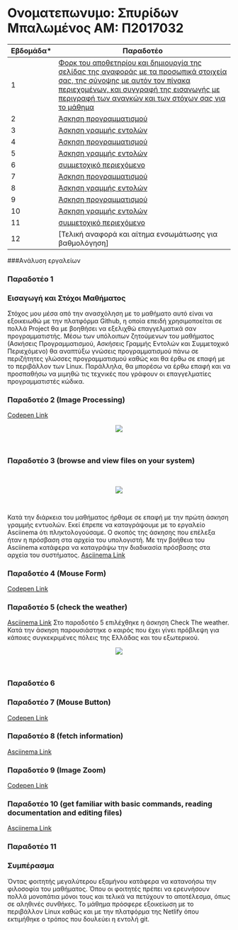 # Oνοματεπωνυμο: Σπυρίδων Μπαλωμένος  ΑΜ: Π2017032
| Εβδομάδα* | Παραδοτέο |
| --- | --- |
| 1 |	[Φορκ του αποθετηρίου και δημιουργία της σελίδας της αναφοράς με τα προσωπικά στοιχεία σας, της σύνοψης με αυτόν τον πίνακα περιεχομένων, και συγγραφή της εισαγωγής με περιγραφή των αναγκών και των στόχων σας για το μάθημα]() |
| 2 | [Άσκηση προγραμματισμού]() |
| 3 | [Άσκηση γραμμής εντολών]() |
| 4 | [Άσκηση προγραμματισμού]() |
| 5 | [Άσκηση γραμμής εντολών]() |
| 6 | [συμμετοχικό περιεχόμενο]() |
| 7 | [Άσκηση προγραμματισμού]() |
| 8 | [Άσκηση γραμμής εντολών]() |
| 9 | [Άσκηση προγραμματισμού]() |
| 10 | [Άσκηση γραμμής εντολών]() |
| 11 | [συμμετοχικό περιεχόμενο]() |
| 12 | [Τελική αναφορά και αίτημα ενσωμάτωσης για βαθμολόγηση] |

###Aνάλυση εργαλείων

### Παραδοτέο 1
### Εισαγωγή και Στόχοι Μαθήματος
Στόχος μου μέσα από την ανασχόληση με το μαθήματο αυτό είναι να εξοικειωθώ με την πλατφόρμα Github, η οποία επειδή χρησιμοποείται σε πολλά Project θα με βοηθήσει να εξελιχθώ επαγγελματικά σαν προγραμματιστής. Μέσω των υπόλοιπων ζητούμενων του μαθήματος (Ασκήσεις Προγραμματισμού, Ασκήσεις Γραμμής Εντολών και Συμμετοχικό Περιεχόμενο) θα αναπτύξω γνώσεις προγραμματισμού πάνω σε περιζήτητες γλώσσες προγραμματισμού καθώς και θα έρθω σε επαφή με το περιβάλλον των Linux. Παράλληλα, θα μπορέσω να έρθω επαφή και να προσπαθήσω να μιμηθώ τις τεχνικές που γράφουν οι επαγγελματίες προγραμματιστές κώδικα.

### Παραδοτέο 2 (Image Processing)
[Codepen Link](https://codepen.io/p17balo/pen/KKqNdOo)
<br>
<p align="center">
<img src="https://i.postimg.cc/8C5TzCRs/Screenshot-2.jpg" >
 <p/>
<br>



### Παραδοτέο 3 (browse and view files on your system)
<br>
<p align="center">
<img src="https://i.postimg.cc/Qd7trCqD/Screenshot-1.jpg" >
 <p/>
<br>

Κατά την διάρκεια του μαθήματος ήρθαμε σε επαφή με την πρώτη άσκηση γραμμής εντυολών. Εκεί έπρεπε να καταγράψουμε με το εργαλείο Asciinema ότι πληκτολογούσαμε. Ο σκοπός της άσκησης που επέλεξα ήταν η πρόσβαση στα αρχεία του υπολογιστή. Με την βοήθεια του Asciinema κατάφερα να καταγράψω την διαδικασία πρόσβασης στα αρχεία του συστήματος.
[Asciinema Link](https://asciinema.org/a/dbS495hK8a3W5WaRbBnWssFol)

### Παραδοτέο 4 (Mouse Form)
[Codepen Link](https://codepen.io/p17balo/pen/XWgNXXG)



### Παραδοτέο 5 (check the weather)
[Asciinema Link](https://asciinema.org/a/E8ejJBO8hVLAyeTaK5W6vK0bd)
Στο παραδοτέο 5 επιλέχθηκε η άσκηση Check The weather. Κατά την άσκηση παρουσιάστηκε ο καιρός που έχει γίνει πρόβλεψη για κάποιες συγκεκριμένες πόλεις της Ελλάδας και του εξωτερικού.
<br>
<p align="center">
<img src="https://i.postimg.cc/BQsNFPXY/Screenshot-6.jpg" >
 <p/>
<br>

### Παραδοτέο 6

### Παραδοτέο 7 (Mouse Button)
[Codepen Link](https://codepen.io/p17balo/pen/xxrRZVv)



### Παραδοτέο 8 (fetch information)
[Asciinema Link](https://asciinema.org/a/5CO1YzNhyskBytPF9xeMvhzsO)



### Παραδοτέο 9 (Image Zoom)
[Codepen Link](https://codepen.io/p17balo/pen/WNOorGz)


### Παραδοτέο 10 (get familiar with basic commands, reading documentation and editing files)
[Asciinema Link](https://asciinema.org/a/9mrvx7d5HuKdyg0asAmb2v44Q)



### Παραδοτέο 11

### Συμπέρασμα
Όντας φοιτητής μεγαλύτερου εξαμήνου κατάφερα να κατανοήσω την φιλοσοφία του μαθήματος. Όπου οι φοιτητές πρέπει να ερευνήσουν πολλά μονοπάτια μόνοι τους και τελικά να πετύχουν το αποτέλεσμα, όπως σε αληθινές συνθήκες. Το μάθημα πρόσφερε εξοικείωση με το περιβάλλον Linux καθώς και με την πλατφόρμα της Netlify όπου εκτιμήθηκε ο τρόπος που δουλεύει η εντολή git. 

